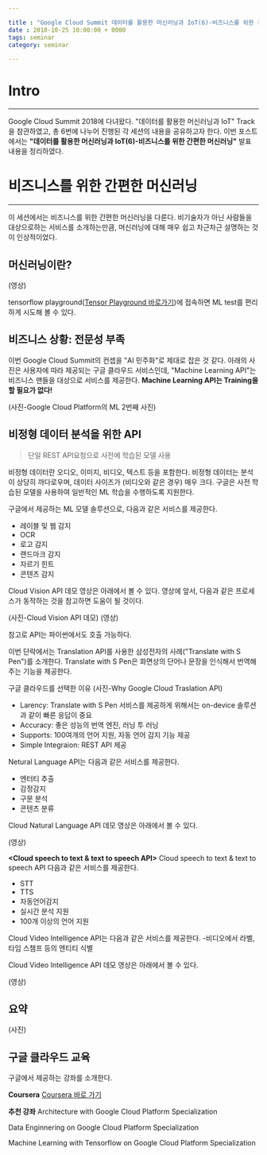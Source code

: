 ```yaml
---

title : "Google Cloud Summit 데이터를 활용한 머신러닝과 IoT(6)-비즈니스를 위한 간편한 머신러닝"
date : 2018-10-25 10:00:00 + 0000
tags: seminar
category: seminar

---
```


# Intro
---
Google Cloud Summit 2018에 다녀왔다. "데이터를 활용한 머신러닝과 IoT" Track을 참관하였고, 총 6번에 나누어 진행된 각 세션의 내용을 공유하고자 한다. 이번 포스트에서는 **"데이터를 활용한 머신러닝과 IoT(6)-비즈니스를 위한 간편한 머신러닝"** 발표 내용을 정리하였다.


# 비즈니스를 위한 간편한 머신러닝
---
이 세션에서는 비즈니스를 위한 간편한 머신러닝을 다룬다. 비기술자가 아닌 사람들을 대상으로하는 서비스를 소개하는만큼, 머신러닝에 대해 매우 쉽고 차근차근 설명하는 것이 인상적이었다.

## 머신러닝이란?

(영상)

tensorflow playground([Tensor Playground 바로가기](https://playground.tensorflow.org/#activation=tanh&batchSize=10&dataset=circle&regDataset=reg-plane&learningRate=0.03&regularizationRate=0&noise=0&networkShape=4,2&seed=0.54893&showTestData=false&discretize=false&percTrainData=50&x=true&y=true&xTimesY=false&xSquared=false&ySquared=false&cosX=false&sinX=false&cosY=false&sinY=false&collectStats=false&problem=classification&initZero=false&hideText=false))에 접속하면 ML test를 편리하게 시도해 볼 수 있다.

## 비즈니스 상황: 전문성 부족
이번 Google Cloud Summit의 컨셉을 "AI 민주화"로 제대로 잡은 것 같다. 아래의 사진은 사용자에 따라 제공되는 구글 클라우드 서비스인데, "Machine Learning API"는 비즈니스 맨들을 대상으로 서비스를 제공한다. **Machine Learning API는 Training을 할 필요가 없다!**

(사진-Google Cloud Platform의 ML 2번째 사진)

## 비정형 데이터 분석을 위한 API
>단일 REST API요청으로 사전에 학습된 모델 사용

비정형 데이터란 오디오, 이미지, 비디오, 텍스트 등을 포함한다. 비정형 데이터는 분석이 상당히 까다로우며, 데이터 사이즈가 (비디오와 같은 경우) 매우 크다. 구글은 사전 학습된 모델을 사용하여 일반적인 ML 학습을 수행하도록 지원한다.

**<Cloud Vision API>**
구글에서 제공하는 ML 모델 솔루션으로, 다음과 같은 서비스를 제공한다.
- 레이블 및 웹 감지
- OCR
- 로고 감지
- 랜드마크 감지
- 자르기 힌트
- 콘텐츠 감지

Cloud Vision API 데모 영상은 아래에서 볼 수 있다. 영상에 앞서, 다음과 같은 프로세스가 동작하는 것을 참고하면 도움이 될 것이다.

(사진-Cloud Vision API 데모)
(영상)

참고로 API는 파이썬에서도 호출 가능하다.

**<Cloud Translation API>**
이번 단락에서는 Translation API를 사용한 삼성전자의 사례("Translate with S Pen")를 소개한다. Translate with S Pen은 화면상의 단어나 문장을 인식해서 번역해주는 기능을 제공한다.

구글 클라우드를 선택한 이유
(사진-Why Google Cloud Traslation API)
- Larency: Translate with S Pen 서비스를 제공하게 위해서는 on-device 솔루션과 같이 빠른 응답이 중요
- Accuracy: 좋은 성능의 번역 엔진, 러닝 투 러닝
- Supports: 100여개의 언어 지원, 자동 언어 감지 기능 제공
- Simple Integraion: REST API 제공

**<Cloud Natural Language API>**
Netural Language API는 다음과 같은 서비스를 제공한다.
- 엔터티 추출
- 감정감지
- 구문 분석
- 콘텐츠 분류

Cloud Natural Language API 데모 영상은 아래에서 볼 수 있다.

(영상)

**<Cloud speech to text & text to speech API>**
Cloud speech to text & text to speech API 다음과 같은 서비스를 제공한다.
- STT
- TTS
- 자동언어감지
- 실시간 분석 지원
- 100개 이상의 언어 지원

**<Cloud Video Intelligence API>**
Cloud Video Intelligence API는 다음과 같은 서비스를 제공한다.
-비디오에서 라벨, 타임 스챔프 등의 엔티티 식별

Cloud Video Intelligence API 데모 영상은 아래에서 볼 수 있다.

(영상)

## 요약

(사진)

## 구글 클라우드 교육
구글에서 제공하는 강좌를 소개한다.

**Coursera**
[Coursera 바로 가기](http://www.coursera.org/googlecloud)

**추천 강좌**
Architecture with Google Cloud Platform Specialization

Data Enginnering on Google Cloud Platform Specialization

Machine Learning with Tensorflow on Google Cloud Platform Specialization
